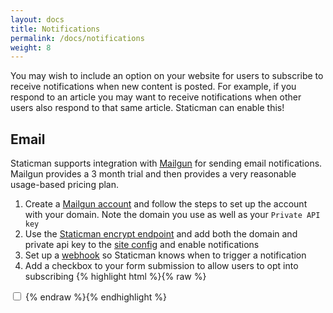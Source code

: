 ```yaml
---
layout: docs
title: Notifications
permalink: /docs/notifications
weight: 8
---
```

You may wish to include an option on your website for users to subscribe to receive notifications when new content is posted. For example, if you respond to an article you may want to receive notifications when other users also respond to that same article. Staticman can enable this!

## Email

Staticman supports integration with [Mailgun](https://www.mailgun.com/) for sending email notifications. Mailgun provides a 3 month trial and then provides a very reasonable usage-based pricing plan.

1. Create a [Mailgun account](https://www.mailgun.com/) and follow the steps to set up the account with your domain. Note the domain you use as well as your `Private API key`
1. Use the [Staticman encrypt endpoint](/docs/encryption) and add both the domain and private api key to the [site config](/docs/configuration#notifications.enabled) and enable notifications
1. Set up a [webhook](/docs/webhook) so Staticman knows when to trigger a notification
1. Add a checkbox to your form submission to allow users to opt into subscribing
{% highlight html %}{% raw %}
<input type="checkbox" name="options[subscribe]" value="email">
{% endraw %}{% endhighlight %}